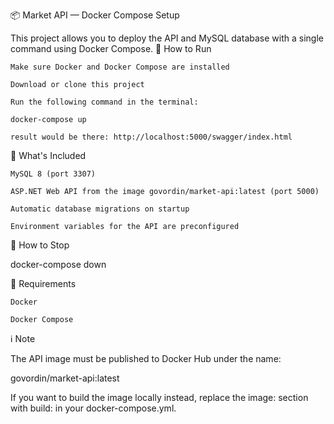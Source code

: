 📦 Market API — Docker Compose Setup

This project allows you to deploy the API and MySQL database with a single command using Docker Compose.
🚀 How to Run

    Make sure Docker and Docker Compose are installed

    Download or clone this project

    Run the following command in the terminal:

    docker-compose up
    
    result would be there: http://localhost:5000/swagger/index.html

📡 What's Included

    MySQL 8 (port 3307)

    ASP.NET Web API from the image govordin/market-api:latest (port 5000)

    Automatic database migrations on startup

    Environment variables for the API are preconfigured

🛑 How to Stop

docker-compose down

🐳 Requirements

    Docker

    Docker Compose

ℹ️ Note

The API image must be published to Docker Hub under the name:

govordin/market-api:latest

If you want to build the image locally instead, replace the image: section with build: in your docker-compose.yml.
